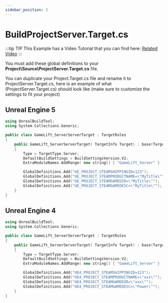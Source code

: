 ```yaml
---
sidebar_position: 3
---
```


# BuildProjectServer.Target.cs

:::tip TIP
This Example has a Video Tutorial that you can find here: [Related Video](../../videos/dedicated-server.mdx)
:::

You must add these global definitions to your **Project\Source\ProjectServer.Target.cs** file.

You can duplicate your Project.Target.cs file and rename it to ProjectServer.Target.cs, here is an example of what (ProjectServer.Target.cs) should look like (make sure to customize the settings to fit your project)

## Unreal Engine 5
```cpp
using UnrealBuildTool;
using System.Collections.Generic;

public class GameLift_ServerServerTarget : TargetRules
{
	public GameLift_ServerServerTarget( TargetInfo Target) : base(Target)
	{
		Type = TargetType.Server;
		DefaultBuildSettings = BuildSettingsVersion.V2;
		ExtraModuleNames.AddRange( new string[] { "GameLift_Server" } );

		GlobalDefinitions.Add("UE_PROJECT_STEAMSHIPPINGID=123");
		GlobalDefinitions.Add("UE_PROJECT_STEAMPRODUCTNAME=\"MyTitle\"");
		GlobalDefinitions.Add("UE_PROJECT_STEAMGAMEDIR=\"MyTitle\"");
		GlobalDefinitions.Add("UE_PROJECT_STEAMGAMEDESC=\"MyTitle\"");
	}
}
```

## Unreal Engine 4
```cpp
using UnrealBuildTool;
using System.Collections.Generic;

public class GameLift_ServerServerTarget : TargetRules
{
	public GameLift_ServerServerTarget( TargetInfo Target) : base(Target)
	{
		Type = TargetType.Server;
		DefaultBuildSettings = BuildSettingsVersion.V2;
		ExtraModuleNames.AddRange( new string[] { "GameLift_Server" } );

		GlobalDefinitions.Add("UE4_PROJECT_STEAMSHIPPINGID=123");
		GlobalDefinitions.Add("UE4_PROJECT_STEAMPRODUCTNAME=\"xxx\"");
		GlobalDefinitions.Add("UE4_PROJECT_STEAMGAMEDIR=\"xxx\"");
		GlobalDefinitions.Add("UE4_PROJECT_STEAMGAMEDESC=\"Power\"");
	}
}
```
